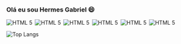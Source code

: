 ### Olá eu sou Hermes Gabriel 😄

<div style="display: inline-block; margin-right: 3px;">
    <img align:center alt="HTML 5" src="https://img.shields.io/badge/HTML5-E34F26?style=for-the-badge&logo=html5&logoColor=white">
</div>

<div style="display: inline-block; margin-right: 3px;">
    <img align:center alt="HTML 5" src="https://img.shields.io/badge/CSS3-1572B6?style=for-the-badge&logo=css3&logoColor=white">
</div>

<div style="display: inline-block; margin-right: 3px;">
    <img align:center alt="HTML 5" src="https://img.shields.io/badge/JavaScript-F7DF1E?style=for-the-badge&logo=javascript&logoColor=black">
</div>

<div style="display: inline-block; margin-right: 3px;">
    <img align:center alt="HTML 5" src="https://img.shields.io/badge/TypeScript-007ACC?style=for-the-badge&logo=typescript&logoColor=white">
</div>

<div style="display: inline-block; margin-right: 3px;">
    <img align:center alt="HTML 5" src="https://img.shields.io/badge/React-20232A?style=for-the-badge&logo=react&logoColor=61DAFB">
</div>

<div style="display: inline-block;">
    <img align:center alt="HTML 5" src="https://img.shields.io/badge/Tailwind_CSS-38B2AC?style=for-the-badge&logo=tailwind-css&logoColor=white">
</div>


![Top Langs](https://github-readme-stats.vercel.app/api/top-langs/?username=hermesgsc&layout=compact)

